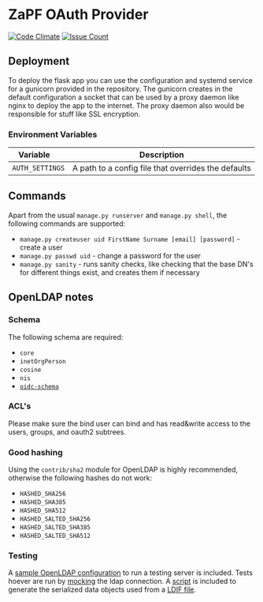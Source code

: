 # ZaPF OAuth Provider

[![Code Climate](https://codeclimate.com/github/ZaPF/account_management/badges/gpa.svg)](https://codeclimate.com/github/ZaPF/account_management) [![Issue Count](https://codeclimate.com/github/ZaPF/account_management/badges/issue_count.svg)](https://codeclimate.com/github/ZaPF/account_management)

## Deployment

To deploy the flask app you can use the configuration and systemd service for a gunicorn provided in the
repository. The gunicorn creates in the default configuration a socket that can be used by a proxy
daemon like nginx to deploy the app to the internet. The proxy daemon also would be responsible
for stuff like SSL encryption.

### Environment Variables

Variable        | Description
----------------|----------------------------------------------------
`AUTH_SETTINGS` | A path to a config file that overrides the defaults

## Commands

Apart from the usual `manage.py runserver` and `manage.py shell`, the following
commands are supported:

* `manage.py createuser uid FirstName Surname [email] [password]` - create a user
* `manage.py passwd uid` - change a password for the user
* `manage.py sanity` - runs sanity checks, like checking that the base DN's for
  different things exist, and creates them if necessary

## OpenLDAP notes

### Schema
The following schema are required:
  * `core`
  * `inetOrgPerson`
  * `cosine`
  * `nis`
  * [`oidc-schema`](https://bitbucket.org/connect2id/openid-connect-ldap-schema/wiki/Home)

### ACL's
Please make sure the bind user can bind and has read&write access to the users,
groups, and oauth2 subtrees.

### Good hashing
Using the `contrib/sha2` module for OpenLDAP is highly recommended, otherwise
the following hashes do not work:
  * `HASHED_SHA256`
  * `HASHED_SHA385`
  * `HASHED_SHA512`
  * `HASHED_SALTED_SHA256`
  * `HASHED_SALTED_SHA385`
  * `HASHED_SALTED_SHA512`

### Testing
A [sample OpenLDAP configuration](test/OpenLDAP/slapd.conf) to run a testing
server is included.
Tests hoever are run by [mocking](http://ldap3.readthedocs.io/mocking.html) the
ldap connection. A [script](test/make_ldap_json.py) is included to generate the
serialized data objects used from a [LDIF file](test/data.ldif).
